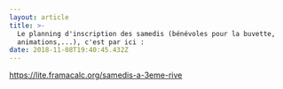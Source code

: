 ```yaml
---
layout: article
title: >-
  Le planning d'inscription des samedis (bénévoles pour la buvette,
  animations,...), c'est par ici :
date: 2018-11-08T19:40:45.432Z
---
```

<https://lite.framacalc.org/samedis-a-3eme-rive>
